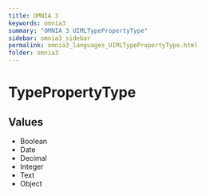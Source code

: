 ```yaml
---
title: OMNIA 3
keywords: omnia3
summary: "OMNIA 3 UIMLTypePropertyType"
sidebar: omnia3_sidebar
permalink: omnia3_languages_UIMLTypePropertyType.html
folder: omnia3
---
```


# TypePropertyType
## Values

- Boolean
- Date
- Decimal
- Integer
- Text
- Object


